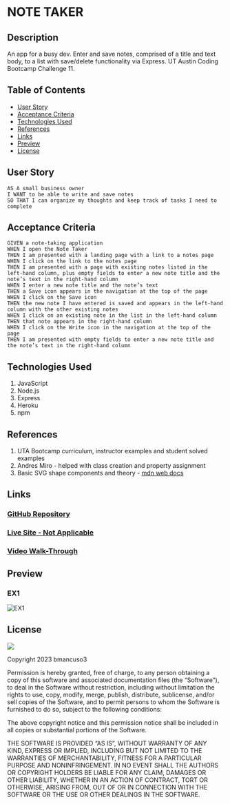 # NOTE TAKER

## Description
An app for a busy dev.  Enter and save notes, comprised of a title and text body, to a list with save/delete functionality via Express. 
UT Austin Coding Bootcamp Challenge 11.

## Table of Contents
* [User Story](#user-story)
* [Acceptance Criteria](#acceptance-criteria)
* [Technologies Used](#technologies-used)
* [References](#references)
* [Links](#links)
* [Preview](#preview)
* [License](#license)

## User Story
```
AS A small business owner
I WANT to be able to write and save notes
SO THAT I can organize my thoughts and keep track of tasks I need to complete
```

## Acceptance Criteria
```
GIVEN a note-taking application
WHEN I open the Note Taker
THEN I am presented with a landing page with a link to a notes page
WHEN I click on the link to the notes page
THEN I am presented with a page with existing notes listed in the left-hand column, plus empty fields to enter a new note title and the note’s text in the right-hand column
WHEN I enter a new note title and the note’s text
THEN a Save icon appears in the navigation at the top of the page
WHEN I click on the Save icon
THEN the new note I have entered is saved and appears in the left-hand column with the other existing notes
WHEN I click on an existing note in the list in the left-hand column
THEN that note appears in the right-hand column
WHEN I click on the Write icon in the navigation at the top of the page
THEN I am presented with empty fields to enter a new note title and the note’s text in the right-hand column
```

## Technologies Used
1. JavaScript
2. Node.js
3. Express
4. Heroku
5. npm

## References
1. UTA Bootcamp curriculum, instructor examples and student solved examples
2. Andres Miro - helped with class creation and property assignment
3. Basic SVG shape components and theory - <a href='https://developer.mozilla.org/en-US/docs/Web/SVG/Tutorial/Basic_Shapes'>mdn web docs</a>

## Links
### <a href="https://github.com/bmancuso3/note-taker">GitHub Repository</a>

### <a href="https://bmancuso3.github.io/note-taker">Live Site - Not Applicable</a>

### <a href="https://drive.google.com/file/d/1i4w-h0pWKxindg4VEiuMEb8uMyrDsiaH/view">Video Walk-Through</a>

## Preview

### EX1
<img src='./examples/gen-logo-EX1.svg' alt='EX1'/>


## License
<img src='https://img.shields.io/badge/License-MIT-yellow.svg?style=for-the-badge'>

Copyright  2023  bmancuso3

Permission is hereby granted, free of charge, to any person obtaining a copy of this software and associated documentation files (the “Software”), to deal in the Software without restriction, including without limitation the rights to use, copy, modify, merge, publish, distribute, sublicense, and/or sell copies of the Software, and to permit persons to whom the Software is furnished to do so, subject to the following conditions:

The above copyright notice and this permission notice shall be included in all copies or substantial portions of the Software.

THE SOFTWARE IS PROVIDED “AS IS”, WITHOUT WARRANTY OF ANY KIND, EXPRESS OR IMPLIED, INCLUDING BUT NOT LIMITED TO THE WARRANTIES OF MERCHANTABILITY, FITNESS FOR A PARTICULAR PURPOSE AND NONINFRINGEMENT. IN NO EVENT SHALL THE AUTHORS OR COPYRIGHT HOLDERS BE LIABLE FOR ANY CLAIM, DAMAGES OR OTHER LIABILITY, WHETHER IN AN ACTION OF CONTRACT, TORT OR OTHERWISE, ARISING FROM, OUT OF OR IN CONNECTION WITH THE SOFTWARE OR THE USE OR OTHER DEALINGS IN THE SOFTWARE.